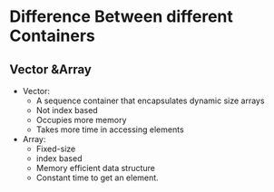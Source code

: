 # Difference Between different Containers

## Vector \&Array

* Vector:
  * A sequence container that encapsulates dynamic size arrays
  * Not index based&#x20;
  * Occupies more memory
  * Takes more time in accessing elements
* Array:
  * Fixed-size
  * index based&#x20;
  * Memory efficient data structure
  * Constant time to get an element.
